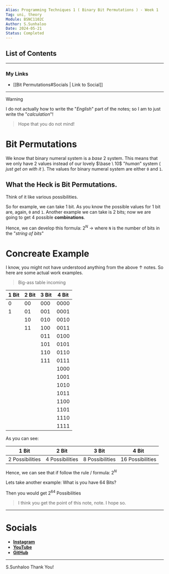 ```yaml
---
Alias: Programming Techniques 1 ( Binary Bit Permutations ) - Week 1
Tag: uni, theory
Module: BSNC1102C
Author: S.Sunhaloo
Date: 2024-05-21
Status: Completed
---
```


## List of Contents



---

### My Links

- [[Bit Permutations#Socials | Link to Social]]

---

>[!warning]
>I do not actually how to write the "*English*" part of the notes; so I am to just write the "*calculation*"!
>>Hope that you do not mind!

# Bit Permutations

We know that binary numeral system is a $base \ 2$ system. This means that we only have 2 values instead of our lovely $\base \ 10$ "*human*" system ( *just get on with it* ). The values for binary numeral system are either `0` and `1`.

## What the Heck is Bit Permutations.

Think of it like various possibilities.

So for example, we can take 1 bit. As you know the possible values for 1 bit are, again, `0` and `1`.
Another example we can take is 2 bits; now we are going to get 4 possible **combinations**.

Hence, we can develop this formula: $2^{N} \ \rightarrow$ where `N` is the number of bits in the "*string of bits*"

# Concreate Example

I know, you might not have understood anything from the above $\uparrow$ notes. So here are some actual work examples.

>Big-ass table incoming

| 1 Bit | 2 Bit | 3 Bit | 4 Bit |
| ----- | ----- | ----- | ----- |
| 0 | 00 | 000 | 0000 |
| 1 | 01 | 001 | 0001 |
| | 10 | 010 | 0010 |
| | 11 | 100 | 0011 |
| | | 011 | 0100 |
| | | 101 | 0101 |
| | | 110 | 0110 |
| | | 111 | 0111 |
| | | | 1000 |
| | | | 1001 |
| | | | 1010 |
| | | | 1011 |
| | | | 1100 |
| | | | 1101 |
| | | | 1110 |
| | | | 1111 |

As you can see:

| 1 Bit | 2 Bit | 3 Bit | 4 Bit |
| ----- | ----- | ----- | ----- |
| 2 Possibilities | 4 Possibilities | 8 Possibilities | 16 Possibilities |

Hence, we can see that if follow the rule / formula: $2^{N}$

Lets take another example: What is you have 64 Bits?

Then you would get $2^{64}$ Possibilities

>I think you get the point of this note, note.
>I hope so.

---

# Socials

- [**Instagram**](https://www.instagram.com/s.sunhaloo/)
- [**YouTube**](https://www.youtube.com/channel/UCMkQZsuW6eHMhdUObLPSpwg)
- [**GitHub**](https://www.github.com/Sunhaloo)

---

S.Sunhaloo
Thank You!